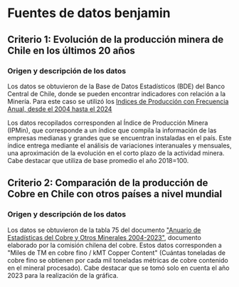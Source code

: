 # Fuentes de datos benjamin

## Criterio 1: Evolución de la producción minera de Chile en los últimos 20 años

### Origen y descripción de los datos

Los datos se obtuvieron de la Base de Datos Estadísticos (BDE) del Banco Central de Chile, donde se pueden encontrar indicadores con relación a la Minería. Para este caso se utilizó los  [Indices de Producción con Frecuencia Anual, desde el 2004 hasta el 2024](https://si3.bcentral.cl/Siete/ES/Siete/Cuadro/CAP_IND_SEC/MN_IND_SEC20/IS_MIN1/IS21?cbFechaInicio=2004&cbFechaTermino=2024&cbFrecuencia=ANNUAL&cbCalculo=NONE&cbFechaBase=)

Los datos recopilados corresponden al Índice de Producción Minera (IPMin), que corresponde a un índice que compila la información de las empresas medianas y grandes que se encuentran instaladas en el país. Este índice entrega mediante el análisis de variaciones interanuales y mensuales, una aproximación de la evolución en el corto plazo de la actividad minera. Cabe destacar que utiliza de base promedio el año 2018=100.

## Criterio 2: Comparación de la producción de Cobre en Chile con otros países a nivel mundial

### Origen y descripción de los datos

Los datos se obtuvieron de la tabla 75 del documento ["Anuario de Estadísticas del Cobre y Otros Minerales 2004-2023"](https://www.cochilco.cl/web/anuario-de-estadisticas-del-cobre-y-otros-minerales/), documento elaborado por la comisión chilena del cobre. Estos datos corresponden a "Miles de TM en cobre fino / kMT Copper Content" (Cuántas toneladas de cobre fino se obtienen por cada mil toneladas métricas de cobre contenido en el mineral procesado). Cabe destacar que se tomó solo en cuenta el año 2023 para la realización de la gráfica.
